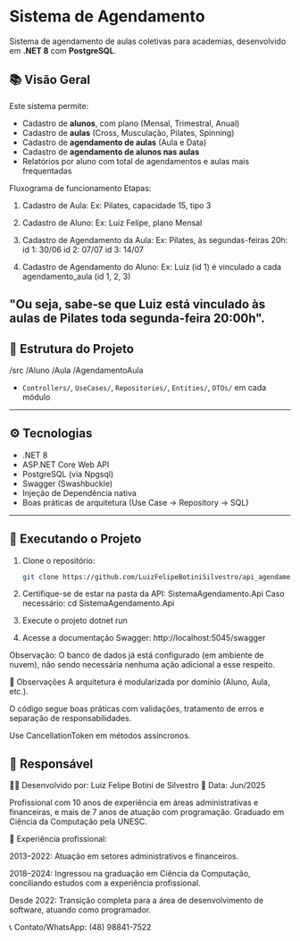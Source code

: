 # Sistema de Agendamento

Sistema de agendamento de aulas coletivas para academias, desenvolvido em **.NET 8** com **PostgreSQL**.

## 📚 Visão Geral

Este sistema permite:

- Cadastro de **alunos**, com plano (Mensal, Trimestral, Anual)
- Cadastro de **aulas** (Cross, Musculação, Pilates, Spinning)
- Cadastro de **agendamento de aulas** (Aula e Data)
- Cadastro de **agendamento de alunos nas aulas**
- Relatórios por aluno com total de agendamentos e aulas mais frequentadas

Fluxograma de funcionamento
Etapas:
1. Cadastro de Aula:
Ex: Pilates, capacidade 15, tipo 3

2. Cadastro de Aluno:
Ex: Luiz Felipe, plano Mensal

3. Cadastro de Agendamento da Aula:
Ex: Pilates, às segundas-feiras 20h:
id 1: 30/06
id 2: 07/07
id 3: 14/07

4. Cadastro de Agendamento do Aluno:
Ex: Luiz (id 1) é vinculado a cada agendamento_aula (id 1, 2, 3) 

"Ou seja, sabe-se que Luiz está vinculado às aulas de Pilates toda segunda-feira 20:00h".
---

## 🧱 Estrutura do Projeto

/src
/Aluno
/Aula
/AgendamentoAula

- `Controllers/`, `UseCases/`, `Repositories/`, `Entities/`, `DTOs/` em cada módulo

---

## ⚙️ Tecnologias

- .NET 8
- ASP.NET Core Web API
- PostgreSQL (via Npgsql)
- Swagger (Swashbuckle)
- Injeção de Dependência nativa
- Boas práticas de arquitetura (Use Case → Repository → SQL)

---

## 🚀 Executando o Projeto

1. Clone o repositório:
   ```bash
   git clone https://github.com/LuizFelipeBotiniSilvestro/api_agendamento_aula.git

2. Certifique-se de estar na pasta da API: SistemaAgendamento.Api
    Caso necessário:
    cd SistemaAgendamento.Api

3. Execute o projeto
    dotnet run

4. Acesse a documentação Swagger:
    http://localhost:5045/swagger

Observação: O banco de dados já está configurado (em ambiente de nuvem), não sendo necessária nenhuma ação adicional a esse respeito.

📌 Observações
A arquitetura é modularizada por domínio (Aluno, Aula, etc.).

O código segue boas práticas com validações, tratamento de erros e separação de responsabilidades.

Use CancellationToken em métodos assíncronos.

## 🚀 Responsável

🧑‍💻 Desenvolvido por: Luiz Felipe Botini de Silvestro
📅 Data: Jun/2025

Profissional com 10 anos de experiência em áreas administrativas e financeiras, e mais de 7 anos de atuação com programação.
Graduado em Ciência da Computação pela UNESC.

📅 Experiência profissional:

2013–2022: Atuação em setores administrativos e financeiros.

2018–2024: Ingressou na graduação em Ciência da Computação, conciliando estudos com a experiência profissional.

Desde 2022: Transição completa para a área de desenvolvimento de software, atuando como programador.

📞 Contato/WhatsApp: (48) 98841-7522
